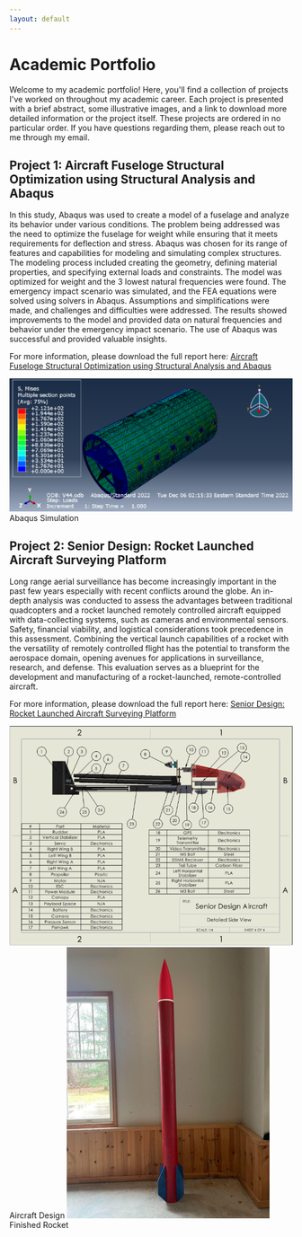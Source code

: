 ```yaml
---
layout: default
---
```


# Academic Portfolio
Welcome to my academic portfolio! Here, you'll find a collection of projects I've worked on throughout my academic career. Each project is presented with a brief abstract, some illustrative images, and a link to download more detailed information or the project itself. These projects are ordered in no particular order. If you have questions regarding them, please reach out to me through my email.

## Project 1: Aircraft Fuseloge Structural Optimization using Structural Analysis and Abaqus
In this study, Abaqus was used to create a model of a fuselage and analyze its behavior under 
various conditions. The problem being addressed was the need to optimize the fuselage for weight 
while ensuring that it meets requirements for deflection and stress. Abaqus was chosen for its range 
of features and capabilities for modeling and simulating complex structures. The modeling process 
included creating the geometry, defining material properties, and specifying external loads and 
constraints. The model was optimized for weight and the 3 lowest natural frequencies were found. 
The emergency impact scenario was simulated, and the FEA equations were solved using solvers 
in Abaqus. Assumptions and simplifications were made, and challenges and difficulties were 
addressed. The results showed improvements to the model and provided data on natural 
frequencies and behavior under the emergency impact scenario. The use of Abaqus was successful 
and provided valuable insights.

For more information, please download the full report here: [Aircraft Fuseloge Structural Optimization using Structural Analysis and Abaqus](/assets/docs/AE4630_AbaqusProject.pdf)

![Project 1 Image](/assets/images/project_1_image.PNG)
Abaqus Simulation
## Project 2: Senior Design: Rocket Launched Aircraft Surveying Platform
Long range aerial surveillance has become increasingly important in the past few years especially with recent conflicts around the globe. An in-depth analysis was conducted to assess the advantages between traditional quadcopters and a rocket launched remotely controlled aircraft equipped with data-collecting systems, such as cameras and environmental sensors. Safety, financial viability, and logistical considerations took precedence in this assessment. Combining the vertical
launch capabilities of a rocket with the versatility of remotely controlled flight has the potential to transform the aerospace domain, opening avenues for applications in surveillance, research, and defense. This evaluation serves as a blueprint for the development and manufacturing of a rocket-launched, remote-controlled aircraft.

For more information, please download the full report here: [Senior Design: Rocket Launched Aircraft Surveying Platform](/assets/docs/Senior%20design%20report.pdf)

![Project 2.1 Image](/assets/images/project_2_image_1.PNG)
Aircraft Design
![Project 2.1 Image](/assets/images/project_2_image_2.PNG)
Finished Rocket
